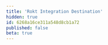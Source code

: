 ```yaml
---
title: 'Rokt Integration Destination'
hidden: true
id: 6268a16ce311a548d8cb1a72
published: false
beta: true
---
```

